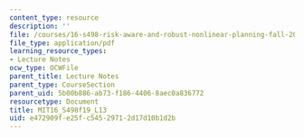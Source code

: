 ```yaml
---
content_type: resource
description: ''
file: /courses/16-s498-risk-aware-and-robust-nonlinear-planning-fall-2019/e472909fe25fc54529712d17d10b1d2b_MIT16_S498f19_L13.pdf
file_type: application/pdf
learning_resource_types:
- Lecture Notes
ocw_type: OCWFile
parent_title: Lecture Notes
parent_type: CourseSection
parent_uid: 5b00b886-ab73-f186-4406-8aec0a836772
resourcetype: Document
title: MIT16_S498f19_L13
uid: e472909f-e25f-c545-2971-2d17d10b1d2b
---
```

